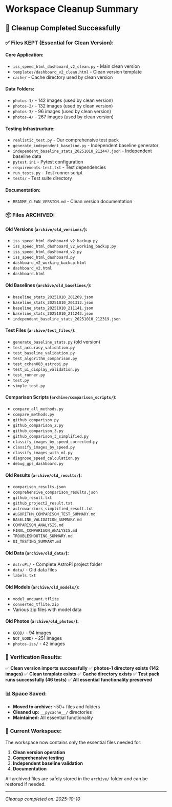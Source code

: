 # Workspace Cleanup Summary

## 🧹 **Cleanup Completed Successfully**

### ✅ **Files KEPT (Essential for Clean Version):**

#### **Core Application:**
- `iss_speed_html_dashboard_v2_clean.py` - Main clean version
- `templates/dashboard_v2_clean.html` - Clean version template
- `cache/` - Cache directory used by clean version

#### **Data Folders:**
- `photos-1/` - 142 images (used by clean version)
- `photos-2/` - 132 images (used by clean version)  
- `photos-3/` - 96 images (used by clean version)
- `photos-4/` - 267 images (used by clean version)

#### **Testing Infrastructure:**
- `realistic_test.py` - Our comprehensive test pack
- `generate_independent_baseline.py` - Independent baseline generator
- `independent_baseline_stats_20251010_212447.json` - Independent baseline data
- `pytest.ini` - Pytest configuration
- `requirements-test.txt` - Test dependencies
- `run_tests.py` - Test runner script
- `tests/` - Test suite directory

#### **Documentation:**
- `README_CLEAN_VERSION.md` - Clean version documentation

### 📦 **Files ARCHIVED:**

#### **Old Versions (`archive/old_versions/`):**
- `iss_speed_html_dashboard_v2_backup.py`
- `iss_speed_html_dashboard_v2_working_backup.py`
- `iss_speed_html_dashboard_v2.py`
- `iss_speed_html_dashboard.py`
- `dashboard_v2_working_backup.html`
- `dashboard_v2.html`
- `dashboard.html`

#### **Old Baselines (`archive/old_baselines/`):**
- `baseline_stats_20251010_201209.json`
- `baseline_stats_20251010_201312.json`
- `baseline_stats_20251010_211141.json`
- `baseline_stats_20251010_211242.json`
- `independent_baseline_stats_20251010_212319.json`

#### **Test Files (`archive/test_files/`):**
- `generate_baseline_stats.py` (old version)
- `test_accuracy_validation.py`
- `test_baseline_validation.py`
- `test_algorithm_comparison.py`
- `test_cchan083_astropi.py`
- `test_ui_display_validation.py`
- `test_runner.py`
- `test.py`
- `simple_test.py`

#### **Comparison Scripts (`archive/comparison_scripts/`):**
- `compare_all_methods.py`
- `compare_methods.py`
- `github_comparison.py`
- `github_comparison_2.py`
- `github_comparison_3.py`
- `github_comparison_3_simplified.py`
- `classify_images_by_speed_corrected.py`
- `classify_images_by_speed.py`
- `classify_images_with_ml.py`
- `diagnose_speed_calculation.py`
- `debug_gps_dashboard.py`

#### **Old Results (`archive/old_results/`):**
- `comparison_results.json`
- `comprehensive_comparison_results.json`
- `github_result.txt`
- `github_project2_result.txt`
- `astrowarriors_simplified_result.txt`
- `ALGORITHM_COMPARISON_TEST_SUMMARY.md`
- `BASELINE_VALIDATION_SUMMARY.md`
- `COMPARISON_ANALYSIS.md`
- `FINAL_COMPARISON_ANALYSIS.md`
- `TROUBLESHOOTING_SUMMARY.md`
- `UI_TESTING_SUMMARY.md`

#### **Old Data (`archive/old_data/`):**
- `AstroPi/` - Complete AstroPi project folder
- `data/` - Old data files
- `labels.txt`

#### **Old Models (`archive/old_models/`):**
- `model_unquant.tflite`
- `converted_tflite.zip`
- Various zip files with model data

#### **Old Photos (`archive/old_photos/`):**
- `GOOD/` - 94 images
- `NOT_GOOD/` - 251 images
- `photos-iss/` - 42 images

### 🎯 **Verification Results:**

✅ **Clean version imports successfully**
✅ **photos-1 directory exists (142 images)**
✅ **Clean template exists**
✅ **Cache directory exists**
✅ **Test pack runs successfully (46 tests)**
✅ **All essential functionality preserved**

### 📊 **Space Saved:**
- **Moved to archive:** ~50+ files and folders
- **Cleaned up:** `__pycache__/` directories
- **Maintained:** All essential functionality

### 🚀 **Current Workspace:**
The workspace now contains only the essential files needed for:
1. **Clean version operation**
2. **Comprehensive testing**
3. **Independent baseline validation**
4. **Documentation**

All archived files are safely stored in the `archive/` folder and can be restored if needed.

---
*Cleanup completed on: 2025-10-10*

